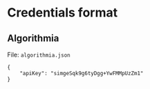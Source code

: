 # Credentials format

## Algorithmia

File: `algorithmia.json`

```
{
    "apiKey": "simgeSqk9g6tyDgg+YwFMMpUzZm1"
}
```